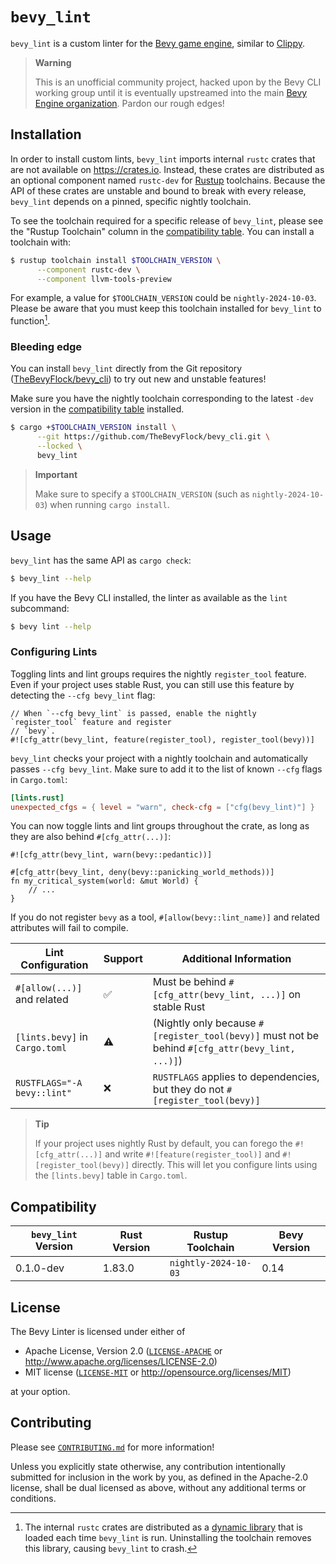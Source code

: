 <div class = "rustdoc-hidden">

# `bevy_lint`

`bevy_lint` is a custom linter for the [Bevy game engine](https://bevyengine.org), similar to [Clippy](https://doc.rust-lang.org/stable/clippy).

</div>

<div class="rustdoc-alert rustdoc-alert-warning">

> **Warning**
>
> This is an unofficial community project, hacked upon by the Bevy CLI working group until it is eventually upstreamed into the main [Bevy Engine organization]. Pardon our rough edges!

</div>

[Bevy Engine organization]: https://github.com/bevyengine

## Installation

In order to install custom lints, `bevy_lint` imports internal `rustc` crates that are not available on <https://crates.io>. Instead, these crates are distributed as an optional component named `rustc-dev` for [Rustup] toolchains. Because the API of these crates are unstable and bound to break with every release, `bevy_lint` depends on a pinned, specific nightly toolchain.

[Rustup]: https://rustup.rs

To see the toolchain required for a specific release of `bevy_lint`, please see the "Rustup Toolchain" column in the [compatibility table](#compatibility). You can install a toolchain with:

```bash
$ rustup toolchain install $TOOLCHAIN_VERSION \
      --component rustc-dev \
      --component llvm-tools-preview
```

For example, a value for `$TOOLCHAIN_VERSION` could be `nightly-2024-10-03`. Please be aware that you must keep this toolchain installed for `bevy_lint` to function[^0].

[^0]: The internal `rustc` crates are distributed as a [dynamic library](https://en.wikipedia.org/wiki/Dynamic_linker) that is loaded each time `bevy_lint` is run. Uninstalling the toolchain removes this library, causing `bevy_lint` to crash.

### Bleeding edge

You can install `bevy_lint` directly from the Git repository ([TheBevyFlock/bevy_cli](https://github.com/TheBevyFlock/bevy_cli)) to try out new and unstable features!

Make sure you have the nightly toolchain corresponding to the latest `-dev` version in the [compatibility table](#compatibility) installed.

```bash
$ cargo +$TOOLCHAIN_VERSION install \
      --git https://github.com/TheBevyFlock/bevy_cli.git \
      --locked \
      bevy_lint
```

<div class="rustdoc-alert rustdoc-alert-important">

> **Important**
>
> Make sure to specify a `$TOOLCHAIN_VERSION` (such as `nightly-2024-10-03`) when running `cargo install`.

</div>

## Usage

`bevy_lint` has the same API as `cargo check`:

```bash
$ bevy_lint --help
```

If you have the Bevy CLI installed, the linter as available as the `lint` subcommand:

```bash
$ bevy lint --help
```

### Configuring Lints

Toggling lints and lint groups requires the nightly `register_tool` feature. Even if your project uses stable Rust, you can still use this feature by detecting the `--cfg bevy_lint` flag:

```rust,ignore
// When `--cfg bevy_lint` is passed, enable the nightly `register_tool` feature and register
// `bevy`.
#![cfg_attr(bevy_lint, feature(register_tool), register_tool(bevy))]
```

`bevy_lint` checks your project with a nightly toolchain and automatically passes `--cfg bevy_lint`. Make sure to add it to the list of known `--cfg` flags in `Cargo.toml`:

```toml
[lints.rust]
unexpected_cfgs = { level = "warn", check-cfg = ["cfg(bevy_lint)"] }
```

You can now toggle lints and lint groups throughout the crate, as long as they are also behind `#[cfg_attr(...)]`:

```rust,ignore
#![cfg_attr(bevy_lint, warn(bevy::pedantic))]

#[cfg_attr(bevy_lint, deny(bevy::panicking_world_methods))]
fn my_critical_system(world: &mut World) {
    // ...
}
```

If you do not register `bevy` as a tool, `#[allow(bevy::lint_name)]` and related attributes will fail to compile.

|Lint Configuration|Support|Additional Information|
|-|-|-|
|`#[allow(...)]` and related|✅|Must be behind `#[cfg_attr(bevy_lint, ...)]` on stable Rust|
|`[lints.bevy]` in `Cargo.toml`|⚠️|(Nightly only because `#[register_tool(bevy)]` must not be behind `#[cfg_attr(bevy_lint, ...)]`)|
|`RUSTFLAGS="-A bevy::lint"`|❌|`RUSTFLAGS` applies to dependencies, but they do not `#[register_tool(bevy)]`|

<div class="rustdoc-alert rustdoc-alert-tip">

> **Tip**
>
> If your project uses nightly Rust by default, you can forego the `#![cfg_attr(...)]` and write `#![feature(register_tool)]` and `#![register_tool(bevy)]` directly. This will let you configure lints using the `[lints.bevy]` table in `Cargo.toml`.

</div>

## Compatibility

|`bevy_lint` Version|Rust Version|Rustup Toolchain|Bevy Version|
|-|-|-|-|
|0.1.0-dev|1.83.0|`nightly-2024-10-03`|0.14|

## License

The Bevy Linter is licensed under either of

- Apache License, Version 2.0 ([`LICENSE-APACHE`](https://github.com/TheBevyFlock/bevy_cli/blob/main/LICENSE-APACHE) or <http://www.apache.org/licenses/LICENSE-2.0>)
- MIT license ([`LICENSE-MIT`](https://github.com/TheBevyFlock/bevy_cli/blob/main/LICENSE-MIT) or <http://opensource.org/licenses/MIT>)

at your option.

## Contributing

Please see [`CONTRIBUTING.md`](https://github.com/TheBevyFlock/bevy_cli/blob/main/CONTRIBUTING.md) for more information!

Unless you explicitly state otherwise, any contribution intentionally submitted for inclusion in the work by you, as defined in the Apache-2.0 license, shall be dual licensed as above, without any additional terms or conditions.
